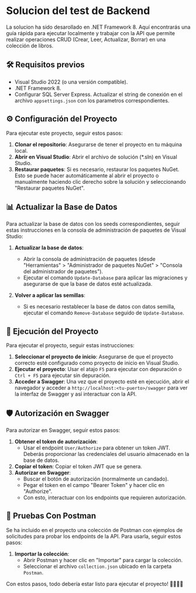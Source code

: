 ﻿# Solucion del test de Backend

La solucion ha sido desarollado en .NET Framework 8. Aquí encontrarás una guía rápida para ejecutar localmente y trabajar con la API que permite realizar operaciones CRUD (Crear, Leer, Actualizar, Borrar) en una colección de libros.

## 🛠️ Requisitos previos

- Visual Studio 2022 (o una versión compatible).
- .NET Framework 8.
- Configurar SQL Server Express. Actualizar el string de conexión en el archivo `appsettings.json` con los parametros correspondientes.

## ⚙️ Configuración del Proyecto

Para ejecutar este proyecto, seguir estos pasos:

1. **Clonar el repositorio**: Asegurarse de tener el proyecto en tu máquina local.
2. **Abrir en Visual Studio**: Abrir el archivo de solución (*.sln) en Visual Studio.
3. **Restaurar paquetes**: Si es necesario, restaurar los paquetes NuGet. Esto se puede hacer automáticamente al abrir el proyecto o manualmente haciendo clic derecho sobre la solución y seleccionando "Restaurar paquetes NuGet".

## 📊 Actualizar la Base de Datos

Para actualizar la base de datos con los seeds correspondientes, seguir estas instrucciones en la consola de administración de paquetes de Visual Studio:

1. **Actualizar la base de datos**: 
   - Abrir la consola de administración de paquetes (desde "Herramientas" > "Administrador de paquetes NuGet" > "Consola del administrador de paquetes").
   - Ejecutar el comando `Update-Database` para aplicar las migraciones y asegurarse de que la base de datos esté actualizada.
   
2. **Volver a aplicar las semillas**: 
   - Si es necesario restablecer la base de datos con datos semilla, ejecutar el comando `Remove-Database` seguido de `Update-Database`.

## 🚀 Ejecución del Proyecto

Para ejecutar el proyecto, seguir estas instrucciones:

1. **Seleccionar el proyecto de inicio**: Asegurarse de que el proyecto correcto esté configurado como proyecto de inicio en Visual Studio.
2. **Ejecutar el proyecto**: Usar el atajo `F5` para ejecutar con depuración o `Ctrl + F5` para ejecutar sin depuración.
3. **Acceder a Swagger**: Una vez que el proyecto esté en ejecución, abrir el navegador y acceder a `http://localhost:<tu-puerto>/swagger` para ver la interfaz de Swagger y así interactuar con la API.

## 🛡️ Autorización en Swagger

Para autorizar en Swagger, seguir estos pasos:

1. **Obtener el token de autorización**: 
   - Usar el endpoint `User/Authorize` para obtener un token JWT. Deberás proporcionar las credenciales del usuario almacenado en la base de datos.
2. **Copiar el token**: Copiar el token JWT que se genera.
3. **Autorizar en Swagger**: 
   - Buscar el botón de autorización (normalmente un candado).
   - Pegar el token en el campo "Bearer Token" y hacer clic en "Authorize".
   - Con esto, interactuar con los endpoints que requieren autorización.

## 🎯 Pruebas Con Postman

Se ha incluido en el proyecto una colección de Postman con ejemplos de solicitudes para probar los endpoints de la API. Para usarla, seguir estos pasos:

1. **Importar la colección**: 
   - Abrir Postman y hacer clic en "Importar" para cargar la colección.
   - Seleccionar el archivo `collection.json` ubicado en la carpeta `Postman`.


Con estos pasos, todo debería estar listo para ejecutar el proyecto! 👨‍💻👩‍💻
